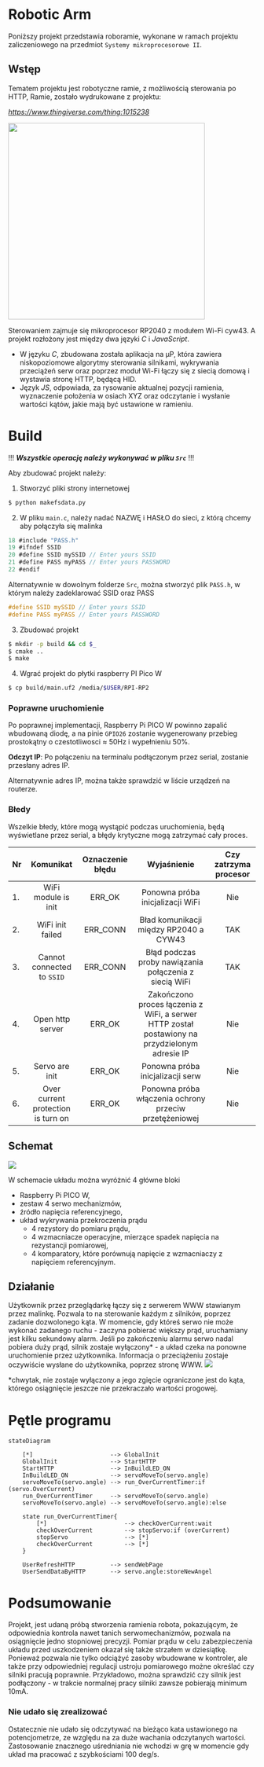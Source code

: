 <span class='pageNumber'></span>
<span class='totalPages'></span>
# Robotic Arm
Poniższy projekt przedstawia roboramie, wykonane w ramach projektu zaliczeniowego na przedmiot `Systemy mikroprocesorowe II`.

## Wstęp
Tematem projektu jest robotyczne ramie, z możliwością sterowania po HTTP,
Ramie, zostało wydrukowane z projektu: *<p>https://www.thingiverse.com/thing:1015238</p>*

<img src="./Docs/Img/myArm.jpg" width = 400px>

Sterowaniem zajmuje się mikroprocesor RP2040 z modułem Wi-Fi cyw43.
A projekt rozłożony jest między dwa języki *C* i *JavaScript*.
* W języku *C*, zbudowana została aplikacja na µP, która zawiera niskopoziomowe algorytmy sterowania silnikami, wykrywania przeciążeń serw oraz poprzez moduł Wi-Fi łączy się z siecią domową i wystawia stronę HTTP, będącą HID.
* Język *JS*, odpowiada, za rysowanie aktualnej pozycji ramienia, wyznaczenie położenia w osiach XYZ oraz odczytanie i wysłanie wartości kątów, jakie mają być ustawione w ramieniu.



# Build
!!! ***Wszystkie operację należy wykonywać w pliku `Src`*** !!!

Aby zbudować projekt należy:

1. Stworzyć pliki strony internetowej
```bash
$ python makefsdata.py
```
2. W pliku `main.c`, należy nadać NAZWĘ i HASŁO do sieci, z którą chcemy aby połączyła się malinka
```c
18 #include "PASS.h"
19 #ifndef SSID
20 #define SSID mySSID // Enter yours SSID
21 #define PASS myPASS // Enter yours PASSWORD
22 #endif
```
Alternatywnie w dowolnym folderze `Src`, można stworzyć plik `PASS.h`, w którym należy zadeklarować SSID oraz PASS
```c
#define SSID mySSID // Enter yours SSID
#define PASS myPASS // Enter yours PASSWORD
```
3. Zbudować projekt
```bash
$ mkdir -p build && cd $_
$ cmake ..
$ make
```
4. Wgrać projekt do płytki raspberry PI Pico W
```bash
$ cp build/main.uf2 /media/$USER/RPI-RP2
```

### Poprawne uruchomienie
Po poprawnej implementacji, Raspberry Pi PICO W powinno zapalić wbudowaną diodę, a na pinie `GPIO26` zostanie wygenerowany przebieg prostokątny o czestotliwosci ≈ 50Hz i  wypełnieniu 50%.

**Odczyt IP**:
Po połączeniu na terminalu podłączonym przez serial, zostanie przesłany adres IP.

Alternatywnie adres IP, można także sprawdzić w liście urządzeń na routerze.

### Błedy
Wszelkie błedy, które mogą wystąpić podczas uruchomienia, będą wyświetlane przez serial, a błędy krytyczne mogą zatrzymać cały proces.

| Nr | Komunikat | Oznaczenie błędu | Wyjaśnienie | Czy zatrzyma procesor |
|:---|:---------:|:----------------:|:-----------:|:---------------------:|
| 1. |WiFi module is init | ERR_OK  |Ponowna próba inicjalizacji WiFi| Nie |
| 2. |WiFi init failed    | ERR_CONN|Bład komunikacji między RP2040 a CYW43| TAK
| 3. |Cannot connected to `SSID` |ERR_CONN| Błąd podczas proby nawiązania połączenia z siecią WiFi | TAK|
| 4. |Open http server | ERR_OK | Zakończono proces łączenia z WiFi, a serwer HTTP został postawiony na przydzielonym adresie IP | Nie|
| 5. | Servo are init | ERR_OK | Ponowna próba inicjalizacji serw | Nie |
| 6. | Over current protection is turn on | ERR_OK | Ponowna próba włączenia ochrony przeciw przetężeniowej | Nie |


## Schemat
<img src="./Docs/Img/Schematic.png">

W schemacie układu można wyróżnić 4 główne bloki
- Raspberry Pi PICO W,
- zestaw 4 serwo mechanizmów,
- źródło napięcia referencyjnego,
- układ wykrywania przekroczenia prądu
    - 4 rezystory do pomiaru prądu,
    - 4 wzmacniacze operacyjne, mierzące spadek napięcia na rezystancji pomiarowej,
    - 4 komparatory, które porównują napięcie z wzmacniaczy z napięciem referencyjnym.

## Działanie
Użytkownik przez przeglądarkę łączy się z serwerem WWW stawianym przez malinkę.
Pozwala to na sterowanie każdym z silników, poprzez zadanie dozwolonego kąta.
W momencie, gdy któreś serwo nie może wykonać zadanego ruchu - zaczyna pobierać większy prąd, uruchamiany jest kilku sekundowy alarm.
Jeśli po zakończeniu alarmu serwo nadal pobiera duży prąd, silnik zostaje wyłączony* - a układ czeka na ponowne uruchomienie przez użytkownika.
Informacja o przeciążeniu zostaje oczywiście wysłane do użytkownika, poprzez stronę WWW.
<img src="./Docs/Img/OverCurrent.png">

*chwytak, nie zostaje wyłączony a jego zgięcie ograniczone jest do kąta, którego osiągnięcie jeszcze nie przekraczało wartości progowej.





# Pętle programu
```mermaid
stateDiagram

    [*]                      --> GlobalInit
    GlobalInit               --> StartHTTP
    StartHTTP                --> InBuildLED_ON
    InBuildLED_ON            --> servoMoveTo(servo.angle)
    servoMoveTo(servo.angle) --> run_OverCurrentTimer:if (servo.OverCurrent)
    run_OverCurrentTimer     --> servoMoveTo(servo.angle)
    servoMoveTo(servo.angle) --> servoMoveTo(servo.angle):else

    state run_OverCurrentTimer{
        [*]                      --> checkOverCurrent:wait
        checkOverCurrent         --> stopServo:if (overCurrent)
        stopServo                --> [*]
        checkOverCurrent         --> [*]
    }

    UserRefreshHTTP          --> sendWebPage
    UserSendDataByHTTP       --> servo.angle:storeNewAngel
```


# Podsumowanie
Projekt, jest udaną próbą stworzenia ramienia robota, pokazującym, że odpowiednia kontrola nawet tanich serwomechanizmów, pozwala na osiągnięcie jedno stopniowej precyzji.
Pomiar prądu w celu zabezpieczenia układu przed uszkodzeniem okazał się także strzałem w dziesiątkę. 
Ponieważ pozwala nie tylko odciążyć zasoby wbudowane w kontroler, ale także przy odpowiedniej regulacji ustroju pomiarowego możne określać czy silniki pracują poprawnie.
Przykładowo, można sprawdzić czy silnik jest podłączony - w trakcie normalnej pracy silniki zawsze pobierają minimum 10mA.

### Nie udało się zrealizować
Ostatecznie nie udało się odczytywać na bieżąco kata ustawionego na potencjometrze, ze względu na za duże wachania odczytanych wartości.
Zastosowanie znacznego uśredniania nie wchodzi w grę w momencie gdy układ ma pracować z szybkościami 100 deg/s.
